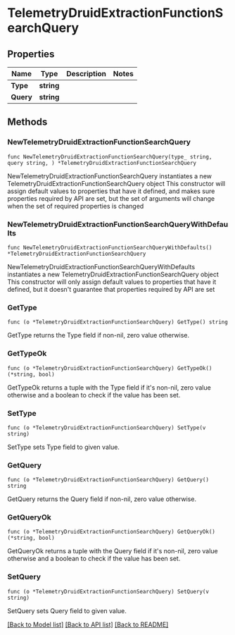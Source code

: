 # TelemetryDruidExtractionFunctionSearchQuery

## Properties

Name | Type | Description | Notes
------------ | ------------- | ------------- | -------------
**Type** | **string** |  | 
**Query** | **string** |  | 

## Methods

### NewTelemetryDruidExtractionFunctionSearchQuery

`func NewTelemetryDruidExtractionFunctionSearchQuery(type_ string, query string, ) *TelemetryDruidExtractionFunctionSearchQuery`

NewTelemetryDruidExtractionFunctionSearchQuery instantiates a new TelemetryDruidExtractionFunctionSearchQuery object
This constructor will assign default values to properties that have it defined,
and makes sure properties required by API are set, but the set of arguments
will change when the set of required properties is changed

### NewTelemetryDruidExtractionFunctionSearchQueryWithDefaults

`func NewTelemetryDruidExtractionFunctionSearchQueryWithDefaults() *TelemetryDruidExtractionFunctionSearchQuery`

NewTelemetryDruidExtractionFunctionSearchQueryWithDefaults instantiates a new TelemetryDruidExtractionFunctionSearchQuery object
This constructor will only assign default values to properties that have it defined,
but it doesn't guarantee that properties required by API are set

### GetType

`func (o *TelemetryDruidExtractionFunctionSearchQuery) GetType() string`

GetType returns the Type field if non-nil, zero value otherwise.

### GetTypeOk

`func (o *TelemetryDruidExtractionFunctionSearchQuery) GetTypeOk() (*string, bool)`

GetTypeOk returns a tuple with the Type field if it's non-nil, zero value otherwise
and a boolean to check if the value has been set.

### SetType

`func (o *TelemetryDruidExtractionFunctionSearchQuery) SetType(v string)`

SetType sets Type field to given value.


### GetQuery

`func (o *TelemetryDruidExtractionFunctionSearchQuery) GetQuery() string`

GetQuery returns the Query field if non-nil, zero value otherwise.

### GetQueryOk

`func (o *TelemetryDruidExtractionFunctionSearchQuery) GetQueryOk() (*string, bool)`

GetQueryOk returns a tuple with the Query field if it's non-nil, zero value otherwise
and a boolean to check if the value has been set.

### SetQuery

`func (o *TelemetryDruidExtractionFunctionSearchQuery) SetQuery(v string)`

SetQuery sets Query field to given value.



[[Back to Model list]](../README.md#documentation-for-models) [[Back to API list]](../README.md#documentation-for-api-endpoints) [[Back to README]](../README.md)


